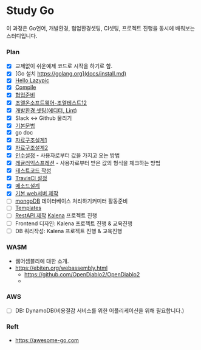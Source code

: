 # Study Go

이 과정은 Go언어, 개발환경, 협업환경셋팅, CI셋팅, 프로젝트 진행을 동시에 배워보는 스터디입니다.

### Plan
- [x] 교제없이 쉬운예제 코드로 시작을 하기로 함.
- [x] [Go 설치 https://golang.org](docs/install.md)
- [x] [Hello Lazypic](docs/hellolazypic.md)
- [x] [Compile](docs/compile.md)
- [x] [협업준비](docs/collaboration.md)
- [x] [조엘온소프트웨어-조엘테스트12](docs/joel_test.md)
- [x] [개발환경 셋팅(에디터, Lint)](docs/devenv.md)
- [x] Slack <-> Github 물리기
- [x] [기본문법](docs/basic.md)
- [x] go doc
- [x] [자료구조설계1](docs/struct.md)
- [x] [자료구조설계2](docs/kalena.md)
- [x] [인수설정](docs/flag.md) - 사용자로부터 값을 가지고 오는 방법
- [x] [레귤러익스프레션](docs/regex.md) - 사용자로부터 받은 값의 형식을 체크하는 방법
- [x] [테스트코드 작성](docs/testcode.md)
- [x] [TravisCI 설정](docs/travisci.md)
- [x] [메소드설계](docs/method.md)
- [x] [기본 web서버 제작](docs/webserver.md)
- [ ] [mongoDB](docs/mongodb.md) 데이터베이스 처리하기커미터 활동준비
- [ ] [Templates](docs/template.md)
- [ ] [RestAPI 제작](docs/restapi.md) [Kalena](https://github.com/lazypic/kalena) 프로젝트 진행
- [ ] Frontend 디자인: Kalena 프로젝트 진행 & 교육진행
- [ ] DB 쿼리작성: Kalena 프로젝트 진행 & 교육진행

### WASM
- 웹어셈블리에 대한 소개.
- https://ebiten.org/webassembly.html
    - https://github.com/OpenDiablo2/OpenDiablo2
    - 

### AWS
- [ ] DB: DynamoDB(비용절감 서비스를 위한 어플리케이션을 위해 필요합니다.)

### Reft
- https://awesome-go.com
